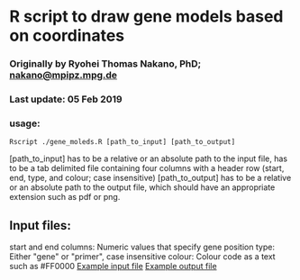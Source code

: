 
# R script to draw gene models based on coordinates

### Originally by Ryohei Thomas Nakano, PhD; nakano@mpipz.mpg.de
### Last update: 05 Feb 2019

### usage:
```
Rscript ./gene_moleds.R [path_to_input] [path_to_output]
```
[path_to_input]  has to be a relative or an absolute path to the input file, has to be a tab delimited file containing four columns with a header row (start, end, type, and colour; case insensitive)
[path_to_output] has to be a relative or an absolute path to the output file, which should have an appropriate extension such as pdf or png.

## Input files:
start and end columns:   Numeric values that specify gene position
type:                    Either "gene" or "primer", case insensitive
colour:                  Colour code as a text such as #FF0000
[Example input file](input.txt)
[Example output file](output.pdf)


